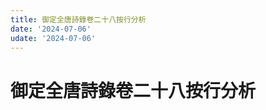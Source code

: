 ```yaml
---
title: 御定全唐詩錄卷二十八按行分析
date: '2024-07-06'
udate: '2024-07-06'
---
```

# 御定全唐詩錄卷二十八按行分析

<LinePage :list="lines" :chapternum="28" />

<script setup>
const chapter = '卷二十八';
import lines from '/data/qtsl/卷二十八/lines.json'
</script>
